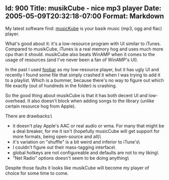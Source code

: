 Id: 900
Title: musikCube - nice mp3 player
Date: 2005-05-09T20:32:18-07:00
Format: Markdown
--------------
My latest software find:
[musicKube](http://www.musikcube.com/page/main/screenshot) is your basik
music (mp3, ogg and flac) player.

What's good about it: it's a low-resource program with UI similar to
iTunes. Compared to musikCube, iTunes is a real memory hog and uses much
more cpu than it should. musikCube also beats WinAMP when it comes to
the usage of resources (and I've never been a fan of WinAMP's UI).

In the past I used [foobar](http://www.foobar2000.com) as my
low-resource player, but it has ugly UI and recently I found some file
that simply crashed it when I was trying to add it to a playlist. Which
is a bummer, because there's no way to figure out which file exactly
(out of hundreds in the folder) is crashing.

So the good thing about musikCube is that it has both decent UI and
low-overhead. It also doesn't block when adding songs to the library
(unlike certain resource hog from Apple).

There are drawbacks:\

-   it doesn't play Apple's AAC or real audio or wma. For many that
    might be a deal breaker, for me it isn't (hopefully musicCube will
    get support for more formats, being open-source and all)\
-   it's variation on "shuffle" is a bit weird and inferior to iTune's\
-   I couldn't figure out their mass-tagging interface\
-   global hotkeys are not configureable and defaults are not to my
    liking\
-   "Net Radio" options doesn't seem to be doing anything\

Despite those faults it looks like musikCube will become my player of
choice for some time to come.
